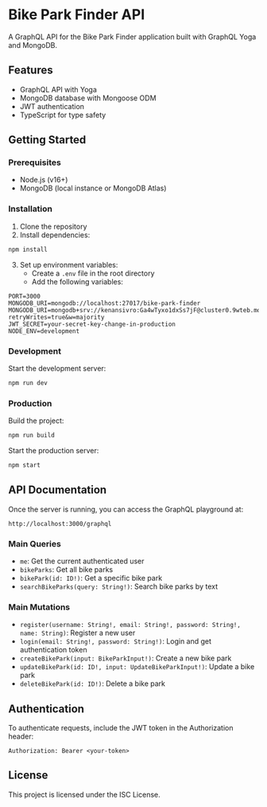 # Bike Park Finder API

A GraphQL API for the Bike Park Finder application built with GraphQL Yoga and MongoDB.

## Features

- GraphQL API with Yoga
- MongoDB database with Mongoose ODM
- JWT authentication
- TypeScript for type safety

## Getting Started

### Prerequisites

- Node.js (v16+) 
- MongoDB (local instance or MongoDB Atlas)

### Installation

1. Clone the repository
2. Install dependencies:

```bash
npm install
```

3. Set up environment variables:
   - Create a `.env` file in the root directory
   - Add the following variables:

```
PORT=3000
MONGODB_URI=mongodb://localhost:27017/bike-park-finder
MONGODB_URI=mongodb+srv://kenansivro:Ga4wTyxo1dxSs7jF@cluster0.9wteb.mongodb.net/bikeparkfinder?retryWrites=true&w=majority
JWT_SECRET=your-secret-key-change-in-production
NODE_ENV=development
```

### Development

Start the development server:

```bash
npm run dev
```

### Production

Build the project:

```bash
npm run build
```

Start the production server:

```bash
npm start
```

## API Documentation

Once the server is running, you can access the GraphQL playground at:

```
http://localhost:3000/graphql
```

### Main Queries

- `me`: Get the current authenticated user
- `bikeParks`: Get all bike parks
- `bikePark(id: ID!)`: Get a specific bike park
- `searchBikeParks(query: String!)`: Search bike parks by text

### Main Mutations

- `register(username: String!, email: String!, password: String!, name: String)`: Register a new user
- `login(email: String!, password: String!)`: Login and get authentication token
- `createBikePark(input: BikeParkInput!)`: Create a new bike park
- `updateBikePark(id: ID!, input: UpdateBikeParkInput!)`: Update a bike park
- `deleteBikePark(id: ID!)`: Delete a bike park

## Authentication

To authenticate requests, include the JWT token in the Authorization header:

```
Authorization: Bearer <your-token>
```

## License

This project is licensed under the ISC License. 